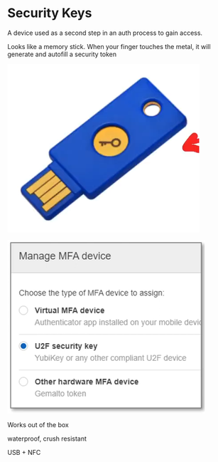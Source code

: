 # Security Keys

A device used as a second step in an auth process to gain access.

Looks like a memory stick. When your finger touches the metal, it will generate and autofill a security token

![Untitled](Security%20Keys%201ac01a645fc2488d94a7893bc3830e8a/Untitled.png)

![Untitled](Security%20Keys%201ac01a645fc2488d94a7893bc3830e8a/Untitled%201.png)

Works out of the box

waterproof, crush resistant

USB + NFC